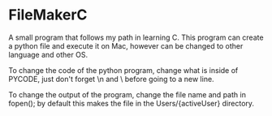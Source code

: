 # FileMakerC
A small program that follows my path in learning C. This program can create a python file and execute it on Mac, however can be changed to other language and other OS.

To change the code of the python program, change what is inside of PYCODE, just don't forget \n and \ before going to a new line.

To change the output of the program, change the file name and path in fopen(); by default this makes the file in the Users/{activeUser} directory.
